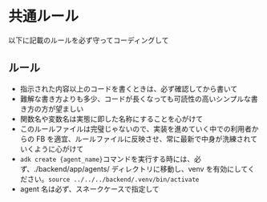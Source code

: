 # 共通ルール

以下に記載のルールを必ず守ってコーディングして

## ルール

- 指示された内容以上のコードを書くときは、必ず確認してから書いて
- 難解な書き方よりも多少、コードが長くなっても可読性の高いシンプルな書き方の方が望ましい
- 関数名や変数名は実態に即した名称にすることを心がけて
- このルールファイルは完璧じゃないので、実装を進めていく中での利用者からの FB を適宜、ルールファイルに反映させ、常に最新で中身が洗練されていくように心がけて
- `adk create {agent_name}`コマンドを実行する時には、必ず、./backend/app/agents/ ディレクトリに移動し、venv を有効にしてください。`source ../../../backend/.venv/bin/activate`
- agent 名は必ず、スネークケースで指定して
